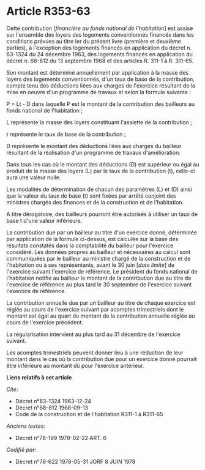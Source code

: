 # Article R353-63

Cette contribution [*financière au fonds national de l'habitation*] est assise sur l'ensemble des loyers des logements
conventionnés financés dans les conditions prévues au titre Ier du présent livre (première et deuxième parties), à
l'exception des logements financés en application du décret n. 63-1324 du 24 décembre 1963, des logements financés en
application du décret n. 68-812 du 13 septembre 1968 et des articles R. 311-1 à R. 311-65.

Son montant est déterminé annuellement par application à la masse des loyers des logements conventionnés, d'un taux de base
de la contribution, compte tenu des déductions liées aux charges de l'exercice résultant de la mise en oeuvre d'un programme
de travaux et selon la formule suivante :

P = Lt - D      dans laquelle    P est le montant de la contribution des bailleurs au fonds      national de l'habitation ;

L représente la masse des loyers constituant l'assiette de      la contribution ;

t représente le taux de base de la contribution ;

D représente le montant des déductions liées aux charges du      bailleur résultant de la réalisation d'un programme de
travaux d'amélioration.

Dans tous les cas où le montant des déductions (D) est supérieur ou égal au produit de la masse des loyers (L) par le taux de
la contribution (t), celle-ci aura une valeur nulle.

Les modalités de détermination de chacun des paramètres (L) et (D) ainsi que la valeur du taux de base (t) sont fixées par
arrêté conjoint des ministres chargés des finances et de la construction et de l'habitation.

A titre dérogatoire, des bailleurs pourront être autorisés à utiliser un taux de base t d'une valeur inférieure.

La contribution due par un bailleur au titre d'un exercice donné, déterminée par application de la formule ci-dessus, est
calculée sur la base des résultats constatés dans la comptabilité du bailleur pour l'exercice considéré. Les données propres
au bailleur et nécessaires au calcul sont communiquées par le bailleur au ministre chargé de la construction et de
l'habitation ou à ses représentants, avant le 30 juin [*date limite*] de l'exercice suivant l'exercice de référence. Le
président du fonds national de l'habitation notifie au bailleur le montant de la contribution due au titre de l'exercice de
référence au plus tard le 30 septembre de l'exercice suivant l'exercice de référence.

La contribution annuelle due par un bailleur au titre de chaque exercice est réglée au cours de l'exercice suivant par
acomptes trimestriels dont le montant est égal au quart du montant de la contribution annuelle réglée au cours de l'exercice
précédent.

La régularisation intervient au plus tard au 31 décembre de l'exercice suivant.

Les acomptes trimestriels peuvent donner lieu à une réduction de leur montant dans le cas où la contribution due pour un
exercice donné pourrait être inférieure au montant dû pour l'exercice antérieur.

**Liens relatifs à cet article**

_Cite_:

  - Décret n°63-1324 1963-12-24
  - Décret n°68-812 1968-09-13
  - Code de la construction et de l'habitation R311-1 à R311-65

_Anciens textes_:

  - Décret n°78-199 1978-02-22 ART. 6

_Codifié par_:

  - Décret n°78-622 1978-05-31 JORF 8 JUIN 1978
